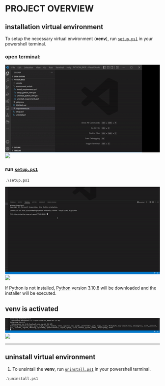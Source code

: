 # PROJECT OVERVIEW

## installation virtual environment

To setup the necessary virtual environment (**venv**), run [`setup.ps1`](setup.ps1) in your powershell terminal.

### open terminal:

![](instructions\open_terminal.gif)
![](https://github.com/Shergotty/PYTHON_BASE/blob/main/instructions/open_terminal.gif)


### run [`setup.ps1`](setup.ps1) 

```{ps}
.\setup.ps1
```

![](instructions\install_requirements.gif)
![](https://github.com/Shergotty/PYTHON_BASE/blob/main/instructions/install_requirements.gif)

If Python is not installed, [Python](https://www.python.org/downloads/) version 3.10.8 will be downloaded and the installer will be executed.

## venv is activated

![](instructions\ready.gif)
![](https://github.com/Shergotty/PYTHON_BASE/blob/main/instructions/ready.gif)

---
## uninstall virtual environment

1. To unsintall the **venv**, run [`uninstall.ps1`](uninstall.ps1) in your powershell terminal.

```{ps}
.\uninstall.ps1
```